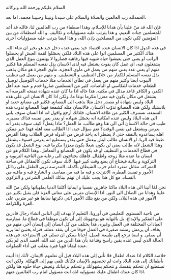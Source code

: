 السلام عليكم ورحمة الله وبركاته

الحمدلله رب العالمين والصلاة والسلام على سيدنا ونبينا وحبيبنا محمد، اما بعد،

فإن الله قد منّ علينا بأن هدانا للإسلام، وهذا اصطفاء من رب العالمين لنا، فالله قد أعد للمسلمين جنات النعيم، و هذا يترتب عليه مسؤوليات و تكاليف. و الله اصطفاك من بين المؤمنين لكي تكون من المصلحين بإذن الله، و هذا ايضا يترتب عليه مسؤوليات أخرى

في هذه الدول اذا كان الانسان عنده اقتصاد جيد يعني عنده دخل جيد هو بخير ان شاء الله. هناك الكثير من المسلمين اتوا على هذه البلاد فلكي يحصّلوا لقمة العيش او يحصلوا الراتب او يعني حتى يعيشوا حياه شويه فيها رفاهيه فصاروا  لا يهتمون بنوع العمل الذي يشتغلون فيه، اي عمل كان يفوت يشتغل فيه لدى الانسان يذل نفسه المسلم هنا فكثير منهم او يعني عدد يعني منهم من يعمل في مأوى العجزه. مأوى العجزة هو مكان يذهب يذل نفسه المسلم للكفار من خلال التنظيف و التشطيف. و منهم من يعمل في  تنظيف البيوت ايضا وكثير منهم من يعمل في نطاق الخدمات مثلا خدمات التوصيل توصيل الطعام، خدمات للتكاسي او  الباصات. كثير من المسلمين صاروا خدم و عبيد عند أهل الكفر، و الكافر قاعد مدلل في مكتبه.  هذا حاله اذا ما كان عنده شهادة  تمنحه الفرصه انه يشتغل في مكان  يكون فيه معززا مكرما نوعا ما. ولكن اذا كان الانسان اتى على هذه البلاد وليس شهادة او مصدر دخل مثلا يذهب الى المصانع. فكثير في مصانع  حديد او بلاستيك  ولكن هذه المصانع تذوّب الانسان.  فالانسان مثله كشمعة فهذا المصانع تذوب هذه الشمعة، تستنزف الكثير من طاقة الانسان.
فلذلك أرجع واقول انه اذا انسان سوف ياتي الى هذه البلاد وليس عنده امكانية انه يحصّل شهاده او  يقدر يعين نفسه فذاك مصيره. طيب في حالة الانسان أتى الى هنا وهو طالب، ما العمل؟ ماذا  يفعل؟ كيف سوف يقدر انه يدرس ويشتغل في نفس الوقت؟
نعم سؤال جيد،
اذا الطالب معه اهله فهذا خير ممكن اهله يساعدوه   بالنفقه حتى  لا يضطر انه ياخذ قرض من الدوله قرض الطلاب وهذا القرض طبعا فيه الربا. او الانسان طالب ايش بيعمل حتى  يقدر يستطيع انه يدرس فسوف يشتغل وهذا الشغل لانه طالب يعني لن يكون شغلا  يكون معززا مكرما فيه. نوع الشغل قد يكون في قطاع الخدمات و التنظيف او قد يكون في المصانع و المعامل. وهذا الكلام هو عن انسان  ما عنده مثلا زوجه واطفال. فأهلك يحتاجون الى رعايه من الناحية التربوية و التزكوية و بنائية فيحتاج ان يضع وقت كبير فيها. لأنك سوف تكون كالمقاتل في ساحة المعركة، مقاتل منفرد امام حزب الشيطان بأكمله. المدرسة تربي الطفل على رذائل الأمور و تفسد الفطرة، الانترنت و فيه ما فيه من مفاسد، و الشارع فيه و مافيه من الفساد.
مع كل هذا يجب عليك ان تهتم  ببنائك العلمي الشرعي و التزكوي.

نحن لمّا أتينا الى هذه البلاد ماكنا جاهزين نفسيا و ايمانيا أكلتنا الدنيا بملهياتها ولكن منّ الله علينا وهدانا من الضلال الى النور. اذا الإنسان متربي على معاني العزة فلن يقبل بكثير من الأمور في هذه البلاد، ولكن من يقع بتلك الأمور التي ذكرتها سابقا هو غير متربي على العزة والكرامة. 

من ناحية المستوى التعليمي في أوروبا، التعليم لا يهدف إلى الناس انشاء رجال قادرين على التفكير والإبداع، بل بالنهاية هو يوجهونك إلى أن تكون موظفا في قطاع ما. 
ممارسة العبادات المختلفة في العمل وغيره، هذا يختلف من كل انسان إلى إنسان آخر، منهم من يخاف أن يرمش رمشة صغيرة في العمل خوفا من أن يفقد عمله، فتراه يختبئ لما يريد أن يصلي. و ايضا ترجع إلى طبيعة العمل، أحيانا ممكن ان تصلي في الاستراحة. في هذه الحالة الذي ليس عنده يقين راسخ وقناعة بأن هذا الدين من عند الله، أقصد الذى لم يكن عنده ايمانا قويا فتره يتغلب في أداء الصلوات. 


خلاصة الكلام اذا عندك اطفال فلا تأتي إلى هذه البلاد قبل أن تعلمهم الايمان، لأنك إذا أتيت بأطفالك إلى هذه البلاد وانت لم تحصنهم بالإيمان فكأنك تلقي بهم إلى التهكلة. ولكن انت تستطيع ان تتحكم بنفسك و تتحكم بشهواتك و تتحكم برغباتك وتعيش حياة حلوه هنا ولكن اذا كان عندك اطفال عليك مسؤوليه انك انت مسؤول امام رب العالمين عنهم.

